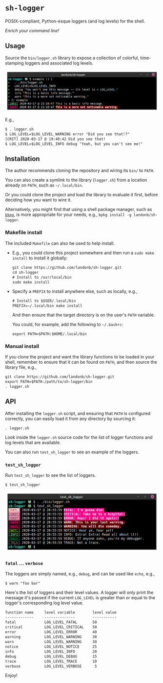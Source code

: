 # `sh-logger`

POSIX-compliant, Python-esque loggers (and log levels) for the shell.

*Enrich your command line!*

## Usage

Source the `bin/logger.sh` library to expose a collection of
colorful, time-stamping loggers and associated log levels.

![sh_logger_example_01 screenshot](docs/assets/static-example-01-wb.png "sh-logger example")

E.g.,

  ```shell
  $ . logger.sh
  $ LOG_LEVEL=$LOG_LEVEL_WARNING error "Did you see that!?"
  [CRIT] 2020-03-17 @ 19:40:42 Did you see that!
  $ LOG_LEVEL=$LOG_LEVEL_INFO debug "Yeah, but you can't see me!"
  ```
## Installation

The author recommends cloning the repository and wiring its `bin/` to `PATH`.

You can also create a symlink to the library (`logger.sh`) from a location
already on `PATH`, such as `~/.local/bin`.

Or you could clone the project and load the library to evaluate it first,
before deciding how you want to wire it.

Alternatively, you might find that using a shell package manager, such as
[`bkpg`](https://github.com/bpkg/bpkg),
is more appropriate for your needs, e.g.,
`bpkg install -g landonb/sh-logger`.

### Makefile install

The included `Makefile` can also be used to help install.

- E.g., you could clone this project somewhere and
  then run a `sudo make install` to install it globally:

  ```shell
  git clone https://github.com/landonb/sh-logger.git
  cd sh-logger
  # Install to /usr/local/bin
  sudo make install
  ```

- Specify a `PREFIX` to install anywhere else, such as locally, e.g.,

  ```shell
  # Install to $USER/.local/bin
  PREFIX=~/.local/bin make install
  ```

  And then ensure that the target directory is on the user's `PATH` variable.

  You could, for example, add the following to `~/.bashrc`:

  ```shell
  export PATH=$PATH:$HOME/.local/bin
  ```

### Manual install

If you clone the project and want the library functions to be
loaded in your shell, remember to ensure that it can be found
on `PATH`, and then source the library file, e.g.,

  ```shell
  git clone https://github.com/landonb/sh-logger.git
  export PATH=$PATH:/path/to/sh-logger/bin
  . logger.sh
  ```

## API

After installing the `logger.sh` script, and ensuring
that `PATH` is configured correctly, you can easily load it
from any directory by sourcing it:

  ```shell
  . logger.sh
  ```

Look inside the `logger.sh` source code for the list of logger
functions and log levels that are available.

You can also run `test_sh_logger` to see an example of the loggers.

### `test_sh_logger`

Run `test_sh_logger` to see the list of loggers.

  ```shell
  $ test_sh_logger
  ```

![test_sh_logger screenshot](docs/assets/static-test_sh_logger-wb.png "test_sh_logger example")

### `fatal` ... `verbose`

The loggers are simply named, e.g., `debug`, and can be used like `echo`,
e.g.,

  ```shell
  $ warn "foo bar"
  ```

Here's the list of loggers and their level values. A logger will only print
the message it's passed if the current `LOG_LEVEL` is greater than or equal
to the logger's corresponding log level value.

  ```
  function name     level variable        level value
  -------------     --------------        -----------
  fatal             LOG_LEVEL_FATAL       50
  critical          LOG_LEVEL_CRITICAL    50
  error             LOG_LEVEL_ERROR       40
  warning           LOG_LEVEL_WARNING     30
  warn              LOG_LEVEL_WARNING     30
  notice            LOG_LEVEL_NOTICE      25
  info              LOG_LEVEL_INFO        20
  debug             LOG_LEVEL_DEBUG       15
  trace             LOG_LEVEL_TRACE       10
  verbose           LOG_LEVEL_VERBOSE      5
  ```

Enjoy!

